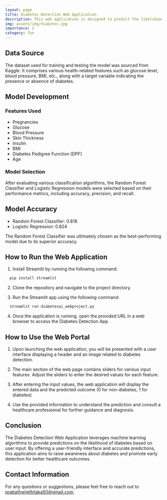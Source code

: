 ```yaml
---
layout: page
title: Diabetes Detection Web Application
description: This web application is designed to predict the likelihood of an individual having diabetes based on various input features. The prediction model is built using machine learning algorithms and is accessible through a user-friendly web interface.
img: assets/img/diabetes.jpg
importance: 2
category: fun
---
```

## Data Source

The dataset used for training and testing the model was sourced from Kaggle. It comprises various health-related features such as glucose level, blood pressure, BMI, etc., along with a target variable indicating the presence or absence of diabetes.

## Model Development

### Features Used
- Pregnancies
- Glucose
- Blood Pressure
- Skin Thickness
- Insulin
- BMI
- Diabetes Pedigree Function (DPF)
- Age

### Model Selection
After evaluating various classification algorithms, the Random Forest Classifier and Logistic Regression models were selected based on their performance metrics, including accuracy, precision, and recall.

## Model Accuracy

- Random Forest Classifier: 0.818
- Logistic Regression: 0.824

The Random Forest Classifier was ultimately chosen as the best-performing model due to its superior accuracy.

## How to Run the Web Application

1. Install Streamlit by running the following command:
```bash
  pip install streamlit
```

2. Clone the repository and navigate to the project directory.

3. Run the Streamlit app using the following command:
```bash
  streamlit run diabetesai_webproject.py
```


4. Once the application is running, open the provided URL in a web browser to access the Diabetes Detection App.

## How to Use the Web Portal

1. Upon launching the web application, you will be presented with a user interface displaying a header and an image related to diabetes detection.

2. The main section of the web page contains sliders for various input features. Adjust the sliders to enter the desired values for each feature.

3. After entering the input values, the web application will display the entered data and the predicted outcome (0 for non-diabetes, 1 for diabetes)
   
4. Use the provided information to understand the prediction and consult a healthcare professional for further guidance and diagnosis.

## Conclusion

The Diabetes Detection Web Application leverages machine learning algorithms to provide predictions on the likelihood of diabetes based on user input. By offering a user-friendly interface and accurate predictions, this application aims to raise awareness about diabetes and promote early detection for better healthcare outcomes.

## Contact Information

For any questions or suggestions, please feel free to reach out to [prabathwijethilaka50@gmail.com](mailto:prabathwijethilaka50@gmail.com).

